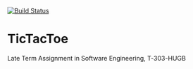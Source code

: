 [![Build Status](https://travis-ci.org/n00bs-Hugb2016/TicTacToe.png)](https://travis-ci.org/n00bs-Hugb2016/TicTacToe)

# TicTacToe
Late Term Assignment in Software Engineering, T-303-HUGB
